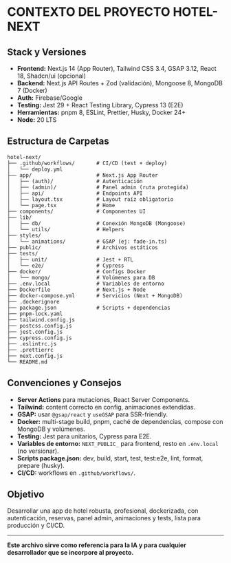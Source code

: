 # CONTEXTO DEL PROYECTO HOTEL-NEXT

## Stack y Versiones

- **Frontend:** Next.js 14 (App Router), Tailwind CSS 3.4, GSAP 3.12, React 18, Shadcn/ui (opcional)
- **Backend:** Next.js API Routes + Zod (validación), Mongoose 8, MongoDB 7 (Docker)
- **Auth:** Firebase/Google
- **Testing:** Jest 29 + React Testing Library, Cypress 13 (E2E)
- **Herramientas:** pnpm 8, ESLint, Prettier, Husky, Docker 24+
- **Node:** 20 LTS

## Estructura de Carpetas

```
hotel-next/
├── .github/workflows/       # CI/CD (test + deploy)
│   └── deploy.yml
├── app/                     # Next.js App Router
│   ├── (auth)/              # Autenticación
│   ├── (admin)/             # Panel admin (ruta protegida)
│   ├── api/                 # Endpoints API
│   ├── layout.tsx           # Layout raíz obligatorio
│   └── page.tsx             # Home
├── components/              # Componentes UI
├── lib/
│   ├── db/                  # Conexión MongoDB (Mongoose)
│   └── utils/               # Helpers
├── styles/
│   └── animations/          # GSAP (ej: fade-in.ts)
├── public/                  # Archivos estáticos
├── tests/
│   ├── unit/                # Jest + RTL
│   └── e2e/                 # Cypress
├── docker/                  # Configs Docker
│   └── mongo/               # Volúmenes para DB
├── .env.local               # Variables de entorno
├── Dockerfile               # Next.js + Node
├── docker-compose.yml       # Servicios (Next + MongoDB)
├── .dockerignore
├── package.json             # Scripts + dependencias
├── pnpm-lock.yaml
├── tailwind.config.js
├── postcss.config.js
├── jest.config.js
├── cypress.config.js
├── .eslintrc.js
├── .prettierrc
├── next.config.js
└── README.md
```

## Convenciones y Consejos

- **Server Actions** para mutaciones, React Server Components.
- **Tailwind:** content correcto en config, animaciones extendidas.
- **GSAP:** usar `@gsap/react` y `useGSAP` para SSR-friendly.
- **Docker:** multi-stage build, pnpm, caché de dependencias, compose con MongoDB y volúmenes.
- **Testing:** Jest para unitarios, Cypress para E2E.
- **Variables de entorno:** `NEXT_PUBLIC_` para frontend, resto en `.env.local` (no versionar).
- **Scripts package.json:** dev, build, start, test, test:e2e, lint, format, prepare (husky).
- **CI/CD:** workflows en `.github/workflows/`.

## Objetivo

Desarrollar una app de hotel robusta, profesional, dockerizada, con autenticación, reservas, panel admin, animaciones y tests, lista para producción y CI/CD.

---

**Este archivo sirve como referencia para la IA y para cualquier desarrollador que se incorpore al proyecto.**
